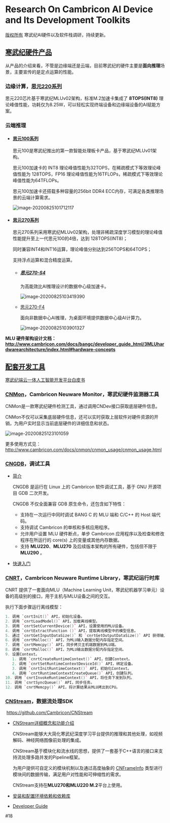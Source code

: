 # Research On Cambricon AI Device and Its Development Toolkits
[版权所有](https://github.com/Oneflow-Inc/OneTeam/issues/25)
寒武纪AI硬件以及软件栈调研，持续更新。


## [寒武纪硬件产品](http://www.cambricon.com/)

从产品的介绍来看，不管是边缘端还是云端，目前寒武纪的硬件主要是**面向推理**场景，主要宣传的是定点运算的性能。

### 边缘计算，[思元220系列](http://www.cambricon.com/index.php?m=content&c=index&a=lists&catid=57)

思元220芯片基于寒武纪MLUv02架构，标准M.2加速卡集成了 **8TOPS(INT8)** 理论峰值性能，功耗仅为8.25W，可以轻松实现终端设备和边缘端设备的AI赋能方案。

### 云端推理

- #### [思元100系列](http://www.cambricon.com/index.php?m=content&c=index&a=lists&catid=21)

  思元100是寒武纪推出的第一款智能处理板卡产品，基于寒武纪MLUv01架构。

  思元100加速卡的 INT8 理论峰值性能为32TOPS，在稀疏模式下等效理论峰值性能为 128TOPS，FP16 理论峰值性能为16TFLOPs，稀疏模式下等效理论峰值性能为64TFLOPs。

  思元100加速卡还搭载多种容量的256bit DDR4 ECC内存，可满足各类推理场景的云端计算需求。

  ![image-20200825101712117](https://gitee.com/Ldpe2G/picgo/raw/master/image-20200825101712117.png)



- #### [思元270系列](http://www.cambricon.com/index.php?m=content&c=index&a=lists&catid=15)

  思元270系列采用寒武纪MLUv02架构，处理非稀疏深度学习模型的理论峰值性能提升至上一代思元100的4倍，达到 128TOPS(INT8)；

  同时兼容INT4和INT16运算，理论峰值分别达到256TOPS和64TOPS；

  支持浮点运算和混合精度运算。

   - ##### [思元270-S4](http://www.cambricon.com/index.php?m=content&c=index&a=lists&catid=36)

     为高能效比AI推理设计的数据中心级加速卡。

     ![image-20200825103419390](https://gitee.com/Ldpe2G/picgo/raw/master/image-20200825103419390.png)

   - [思元270-F4](http://www.cambricon.com/index.php?m=content&c=index&a=lists&catid=37)

     面向非数据中心AI推理，为桌面环境提供数据中心级AI计算力。

     ![image-20200825103901327](https://gitee.com/Ldpe2G/picgo/raw/master/image-20200825103901327.png)



**MLU  硬件架构设计文档：http://www.cambricon.com/docs/bangc/developer_guide_html/3MLUhardwarearchitecture/index.html#hardware-concepts**





## [配套开发工具](http://forum.cambricon.com/list-64-1.html)

[寒武纪端云一体人工智能开发平台白皮书](http://forum.cambricon.com/list-79-1.html)

### [CNMon](http://www.cambricon.com/docs/cnmon/cnmon_overview/cnmon_overview.html)，Cambricon Neuware Monitor，寒武纪硬件监测器工具

CNMon是一款寒武纪硬件检测工具，通过调用CNDev接口获取底层硬件信息。

CNMon不仅可以采集底层硬件信息，还可以实时获取上层软件对硬件资源的开销，为用户实时显示当前底层硬件的详细信息和状态。

![image-20200825123101059](https://gitee.com/Ldpe2G/picgo/raw/master/image-20200825123101059.png)

更多使用方式见：http://www.cambricon.com/docs/cnmon/cnmon_usage/cnmon_usage.html



###  [CNGDB](http://www.cambricon.com/docs/CNGDB/index.html)，调试工具

 - [简介](http://www.cambricon.com/docs/CNGDB/cngdb_public/3_introduction/cngdb_3.html)

   CNGDB 是运行在 Linux 上的 Cambricon 软件调试工具，基于 GNU 开源项目 GDB 二次开发。

   CNGDB 不仅全面兼容 GDB 原生命令，还包含如下特性：

   - 支持在一次运行中同时调试 BANG C 的 MLU 端和 C/C++ 的 Host 端代码。
   - 支持调试 Cambricon 的单核和多核应用程序。
   - 允许用户设置 MLU 硬件断点，单步 Cambricon 应用程序以及检查和修改程序在所运行的 core(s) 上的变量或其他内存数据。
   - 支持 **MLU220**、**MLU270** 及后续版本架构的所有硬件，包括但不限于 **MLU290** 。

- [快速入门](http://www.cambricon.com/docs/CNGDB/cngdb_public/4_usage/index.html)



### [CNRT](http://www.cambricon.com/docs/cnrt/user_guide_html/quickstart/index.html)，Cambricon Neuware Runtime Library，寒武纪运行时库

CNRT 提供了一套面向MLU（Machine Learning Unit，寒武纪机器学习单元）设备的高级别的接口，用于主机与MLU设备之间的交互。

执行下面步骤运行离线模型：

```C++
1. 调用 `cnrtInit()` API，初始化设备。
2. 调用 `cnrtLoadModel()` API，加载离线模型。
3. 调用 `cnrtSetCurrentDevice()` API，设置使用的MLU设备。
4. 调用 `cnrtExtractFunction ()` API，提取离线模型中的模型信息。
5. 通过 `cnrtGetInputDataSize()` 和 `cnrtGetOutputDataSize()` API 获得输入和输出数据的内存大小。
6. 调用 `cnrtMalloc()` API，为MLU输入数据分配内存指定空间。
7. 调用 `cnrtMemcpy()` API，同步拷贝主机端数据到MLU端。
8. 调用 `cnrtMalloc()` API，为MLU输出数据分配内存指定空间。
9. 设置Context。
   1. 调用 `cnrtCreateRuntimeContext()` API，创建Context。
   2. 调用 `cnrtSetRuntimeContextDeviceId()` API，绑定设备。
   3. 调用 `cnrtInitRuntimeContext()` API，初始化Context。
   4. 调用 `cnrtRuntimeContextCreateQueue()` API，创建队列。
10. 调用 `cnrtInvokeRuntimeContext()` API，将任务下发到队列。
11. 调用 `cnrtSyncQueue()` API，同步任务。
12. 调用 `cnrtMemcpy()` API，将计算结果从MLU拷出到CPU。
```



### [CNStream](http://www.cambricon.com/docs/cnstream/user_guide_html/quickstart/quickstart.html)，数据流处理SDK

​	https://github.com/Cambricon/CNStream

- [CNStream详细概念和功能介绍](http://www.cambricon.com/docs/cnstream/user_guide_html/overview/Overview.html#overview)

  CNStream能够大大简化寒武纪深度学习平台提供的推理和其他处理，如视频解码、神经网络图像前处理的集成。

  CNStream基于模块化和流水线的思想，提供了一套基于C++语言的接口来支持流处理多路并发的Pipeline框架。

  为用户提供可自定义的模块机制以及通过高度抽象的 [CNFrameInfo](http://www.cambricon.com/docs/cnstream/developer_guide_html/cnstream_api/data/frame.html#cnframeinfo) 类型进行模块间的数据传输，满足用户对性能和可伸缩性的需求。

  CNStream支持在**MLU270和MLU220 M.2**平台上使用。

- [安装和配置环境依赖和依赖库](http://www.cambricon.com/docs/cnstream/user_guide_html/quickstart/quickstart.html)
- [Developer Guide](http://www.cambricon.com/docs/cnstream/developer_guide_html/)

#18 
